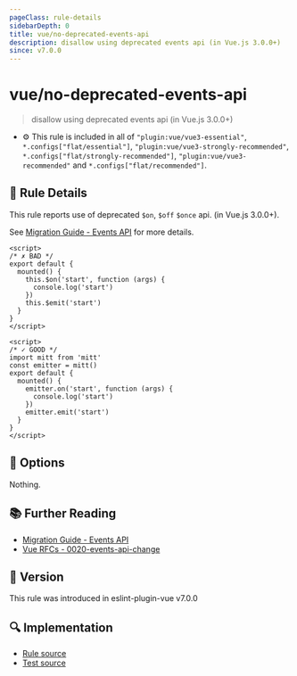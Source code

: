 ```yaml
---
pageClass: rule-details
sidebarDepth: 0
title: vue/no-deprecated-events-api
description: disallow using deprecated events api (in Vue.js 3.0.0+)
since: v7.0.0
---
```


# vue/no-deprecated-events-api

> disallow using deprecated events api (in Vue.js 3.0.0+)

- :gear: This rule is included in all of `"plugin:vue/vue3-essential"`, `*.configs["flat/essential"]`, `"plugin:vue/vue3-strongly-recommended"`, `*.configs["flat/strongly-recommended"]`, `"plugin:vue/vue3-recommended"` and `*.configs["flat/recommended"]`.

## :book: Rule Details

This rule reports use of deprecated `$on`, `$off` `$once` api. (in Vue.js 3.0.0+).

See [Migration Guide - Events API](https://v3-migration.vuejs.org/breaking-changes/events-api.html) for more details.

<eslint-code-block :rules="{'vue/no-deprecated-events-api': ['error']}">

```vue
<script>
/* ✗ BAD */
export default {
  mounted() {
    this.$on('start', function (args) {
      console.log('start')
    })
    this.$emit('start')
  }
}
</script>
```

</eslint-code-block>

<eslint-code-block :rules="{'vue/no-deprecated-events-api': ['error']}">

```vue
<script>
/* ✓ GOOD */
import mitt from 'mitt'
const emitter = mitt()
export default {
  mounted() {
    emitter.on('start', function (args) {
      console.log('start')
    })
    emitter.emit('start')
  }
}
</script>
```

</eslint-code-block>

## :wrench: Options

Nothing.

## :books: Further Reading

- [Migration Guide - Events API](https://v3-migration.vuejs.org/breaking-changes/events-api.html)
- [Vue RFCs - 0020-events-api-change](https://github.com/vuejs/rfcs/blob/master/active-rfcs/0020-events-api-change.md)

## :rocket: Version

This rule was introduced in eslint-plugin-vue v7.0.0

## :mag: Implementation

- [Rule source](https://github.com/vuejs/eslint-plugin-vue/blob/master/lib/rules/no-deprecated-events-api.js)
- [Test source](https://github.com/vuejs/eslint-plugin-vue/blob/master/tests/lib/rules/no-deprecated-events-api.js)

